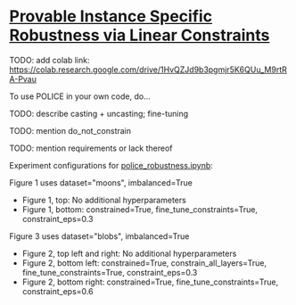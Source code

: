 # [Provable Instance Specific Robustness via Linear Constraints](https://openreview.net/forum?id=aVbG8bM1wg)

TODO: add colab link: https://colab.research.google.com/drive/1HvQZJd9b3pgmjr5K6QUu_M9rtRA-Pvau

To use POLICE in your own code, do...

TODO: describe casting + uncasting; fine-tuning

TODO: mention do_not_constrain

TODO: mention requirements or lack thereof


Experiment configurations for [police_robustness.ipynb](police_robustness.ipynb):


Figure 1 uses dataset="moons", imbalanced=True
* Figure 1, top: No additional hyperparameters
* Figure 1, bottom: constrained=True, fine_tune_constraints=True, constraint_eps=0.3

Figure 3 uses dataset="blobs", imbalanced=True
* Figure 2, top left and right: No additional hyperparameters
* Figure 2, bottom left: constrained=True, constrain_all_layers=True, fine_tune_constraints=True, constraint_eps=0.3
* Figure 2, bottom right: constrained=True, fine_tune_constraints=True, constraint_eps=0.6
